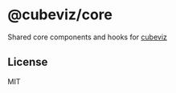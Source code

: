# @cubeviz/core

Shared core components and hooks for [cubeviz](https://github.com/veson-nautical/cubeviz)

## License

MIT